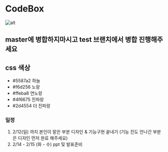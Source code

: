 # CodeBox

![alt](https://)

## master에 병합하지마시고 test 브랜치에서 병합 진행해주세요

## css 색상

- #5587a2 하늘
- #f6d256 노랑
- #ffeba8 연노랑
- #4f6675 진파랑
- #2d4554 더 진파랑

### 일정

1. 2/12(일) 까지 본인이 맡은 부분 디자인 & 기능구현 끝내기 (기능 진도 안나간 부분은 디자인 먼저 완료 해주세요)
2. 2/14 - 2/15 (화 - 수) ppt 및 발표준비
